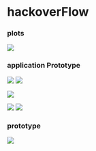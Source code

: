 # hackoverFlow

### plots
![](charts.png)

### application Prototype
![](1.png)
![](2.png)

![](3.png)

![](4.png)
![](hack8.png)

### prototype
![](prototype-1.png)

